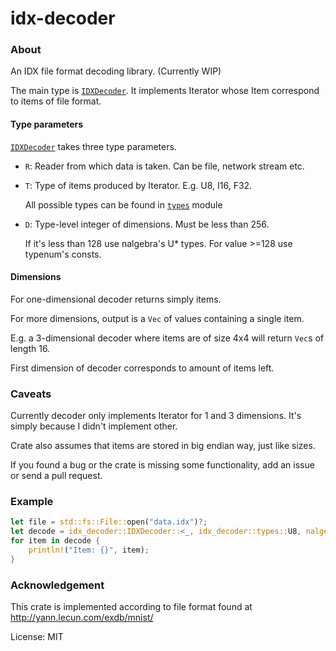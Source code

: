 # idx-decoder

### About
An IDX file format decoding library. (Currently WIP)

The main type is [`IDXDecoder`]. It implements Iterator whose Item
correspond to items of file format.

#### Type parameters

[`IDXDecoder`] takes three type parameters.
- `R`: Reader from which data is taken. Can be file, network stream etc.
- `T`: Type of items produced by Iterator. E.g. U8, I16, F32.

  All possible types can be found in [`types`](types/index.html) module
- `D`: Type-level integer of dimensions. Must be less than 256.

  If it's less than 128 use nalgebra's U* types.
  For value >=128 use typenum's consts.

#### Dimensions

For one-dimensional decoder returns simply items.

For more dimensions, output is a `Vec` of values containing a single item.

E.g. a 3-dimensional decoder where items are of size 4x4 will return `Vec`s
of length 16.

First dimension of decoder corresponds to amount of items left.

### Caveats

Currently decoder only implements Iterator for 1 and 3 dimensions.
It's simply because I didn't implement other.

Crate also assumes that items are stored in big endian way, just like sizes.

If you found a bug or the crate is missing some functionality,
add an issue or send a pull request.

### Example
```rust
let file = std::fs::File::open("data.idx")?;
let decode = idx_decoder::IDXDecoder::<_, idx_decoder::types::U8, nalgebra::U1>::new(file)?;
for item in decode {
    println!("Item: {}", item);
}
```

### Acknowledgement
This crate is implemented according to file format
found at <http://yann.lecun.com/exdb/mnist/>

[`IDXDecoder`]: struct.IDXDecoder.html

License: MIT
